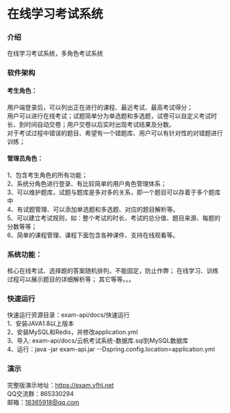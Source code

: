 # 在线学习考试系统

### 介绍
在线学习考试系统，多角色考试系统

### 软件架构

#### 考生角色：
用户端登录后，可以列出正在进行的课程、最近考试、最高考试得分；    
用户可以进行在线考试；试题简单分为单选题和多选题，试卷可以自定义考试时长、到时间自动交卷；用户交卷以后实时出现考试结果及分数。    
对于考试过程中错误的题目、希望有一个错题库、用户可以有针对性的对错题进行训练；    


#### 管理员角色：
1、包含考生角色的所有功能；    
2、系统分角色进行登录、有比较简单的用户角色管理体系；    
3、可以维护题库，试题与题库是多对多的关系，即一个题目可以存着于多个题库中    
4、有试题管理、可以添加单选题和多选题、对应的题目解析等。    
5、可以建立考试规则，如：整个考试的时长、考试的总分值、题目来源、每题的分数等等；    
6、简单的课程管理、课程下面包含各种课件、支持在线观看等。    

### 系统功能：
核心在线考试、选择题的答案随机排列，不能固定，防止作弊；
在线学习、训练过程可以展示题目的详细解析等；
其它等等。。。

### 快速运行
快速运行资源目录：exam-api/docs/快速运行      
1、安装JAVA1.8以上版本    
2、安装MySQL和Redis，并修改application.yml    
3、导入: exam-api/docs/云帆考试系统-数据库.sql到MySQL数据库    
4、运行：java -jar exam-api.jar --Dspring.config.location=application.yml    
  



### 演示
 
完整版演示地址：https://exam.yfhl.net    
QQ交流群：865330294      
邮箱：18365918@qq.com    
